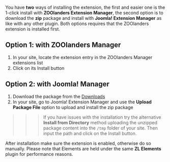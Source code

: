 You have **two** ways of installing the extension, the first and easier one is the 1-click install with **ZOOlanders Extension Manager**, the second option is to download the **zip** package and install with **Joomla! Extension Manager** as like with any other plugin. Both options requires that the ZOOlanders extension is installed first.

## Option 1: with ZOOlanders Manager

1. In your site, locate the extension entry in the ZOOlanders Manager extensions list
2. Click on its Install button

## Option 2: with Joomla! Manager

1. Download the package from the [Downloads](https://www.zoolanders.com/extensions/%1$s)
2. In your site, go to Joomla! Extension Manager and use the **Upload Package File** option to upload and install the zip package

>>> If you have issues with the installation try the alternative **Install from Directory** method uploading the unzipped package content into the `/tmp` folder of your site. Then input the path and click on the Install button.

After installation make sure the extension is enabled, otherwise do so manually. Please note that Elements are held under the same **ZL Elements** plugin for performance reasons.
